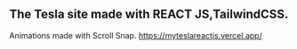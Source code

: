 ## The Tesla site made with REACT JS,TailwindCSS.
Animations made with Scroll Snap. 
https://myteslareactjs.vercel.app/
